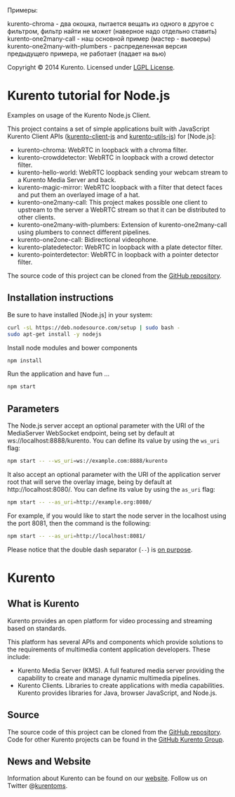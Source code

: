 Примеры:

kurento-chroma - два окошка, пытается вещать из одного в другое с фильтром, фильтр найти не может (наверное надо отдельно ставить)
kurento-one2many-call - наш основной пример (мастер - вьюверы)
kurento-one2many-with-plumbers - распределенная версия предыдущего примера, не работает (падает на вью)

Copyright © 2014 Kurento. Licensed under [LGPL License].

Kurento tutorial for Node.js
============================
Examples on usage of the Kurento Node.js Client.

This project contains a set of simple applications built with JavaScript Kurento
Client APIs ([kurento-client-js] and [kurento-utils-js]) for [Node.js]:

  * kurento-chroma: WebRTC in loopback with a chroma filter.
  * kurento-crowddetector: WebRTC in loopback with a crowd detector filter.
  * kurento-hello-world: WebRTC loopback sending your webcam stream to a
    Kurento Media Server and back.
  * kurento-magic-mirror: WebRTC loopback with a filter that detect faces
    and put them an overlayed image of a hat.
  * kurento-one2many-call: This project makes possible one client to
    upstream to the server a WebRTC stream so that it can be distributed to
    other clients.
  * kurento-one2many-with-plumbers: Extension of kurento-one2many-call using
    plumbers to connect different pipelines.
  * kurento-one2one-call: Bidirectional videophone.
  * kurento-platedetector: WebRTC in loopback with a plate detector filter.
  * kurento-pointerdetector: WebRTC in loopback with a pointer detector
    filter.

The source code of this project can be cloned from the [GitHub repository].

Installation instructions
-------------------------

Be sure to have installed [Node.js] in your system:

```bash
curl -sL https://deb.nodesource.com/setup | sudo bash -
sudo apt-get install -y nodejs
```

Install node modules and bower components

```bash
npm install
```

Run the application and have fun ...

```bash
npm start
```

Parameters
----------

The Node.js server accept an optional parameter with the URI of the MediaServer
WebSocket endpoint, being set by default at ws://localhost:8888/kurento. You can
define its value by using the ```ws_uri``` flag:

```bash
npm start -- --ws_uri=ws://example.com:8888/kurento
```

It also accept an optional parameter with the URI of the application server root
that will serve the overlay image, being by default at http://localhost:8080/.
You can define its value by using the ```as_uri``` flag:

```bash
npm start -- --as_uri=http://example.org:8080/
```

For example, if you would like to start the node server in the localhost using
the port 8081, then the command is the following:

```bash
npm start -- --as_uri=http://localhost:8081/
```

Please notice that the double dash separator (```--```) is [on
purpose](https://www.npmjs.org/doc/cli/npm-run-script.html#description).


Kurento
=======

What is Kurento
---------------
Kurento provides an open platform for video processing and streaming based on
standards.

This platform has several APIs and components which provide solutions to the
requirements of multimedia content application developers. These include:

  * Kurento Media Server (KMS). A full featured media server providing the
    capability to create and manage dynamic multimedia pipelines.
  * Kurento Clients. Libraries to create applications with media capabilities.
    Kurento provides libraries for Java, browser JavaScript, and Node.js.

Source
------
The source code of this project can be cloned from the [GitHub repository].
Code for other Kurento projects can be found in the [GitHub Kurento Group].

News and Website
----------------
Information about Kurento can be found on our [website].
Follow us on Twitter @[kurentoms].


[GitHub Kurento Group]: https://github.com/kurento
[GitHub repository]: https://github.com/Kurento/kurento-tutorial-node
[KurentoImage]: https://secure.gravatar.com/avatar/21a2a12c56b2a91c8918d5779f1778bf?s=120
[LGPL License]: http://www.gnu.org/licenses/lgpl-2.1.html
[kurentoms]: http://twitter.com/kurentoms
[kurento-client-js]: https://github.com/Kurento/kurento-client-js
[kurento-utils-js]: https://github.com/Kurento/kurento-utils-js
[website]: http://kurento.org
